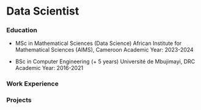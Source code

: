 # Data Scientist

### Education

- MSc in Mathematical Sciences (Data Science)
African Institute for Mathematical Sciences (AIMS), Cameroon
Academic Year: 2023-2024

- BSc in Computer Engineering (+ 5 years)
Université de Mbujimayi, DRC
Academic Year: 2016-2021

### Work Experience

### Projects
